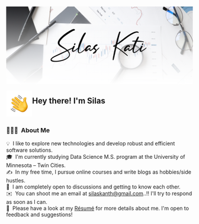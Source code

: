 

![Silas Kati Banner](https://raw.githubusercontent.com/SilasKati/SilasKati/work_branch/assets/Silas_Kati_Banner.png)

<img alt="Hand_Wave" src="https://raw.githubusercontent.com/SilasKati/SilasKati/work_branch/assets/Hand_Wave.gif" width='70' align="left"/><h2>Hey there! I'm Silas</h2>

<br>

### 👨🏻‍💻 &nbsp;About Me

💡 &nbsp;I like to explore new technologies and develop robust and efficient software solutions.\
🎓 &nbsp;I'm currently studying Data Science M.S. program at the University of Minnesota – Twin Cities.\
✍️ &nbsp;In my free time, I pursue online courses and write blogs as hobbies/side hustles.\
💬 &nbsp;I am completely open to discussions and getting to know each other.\
✉️ &nbsp;You can shoot me an email at silaskanth@gmail.com..!! I'll try to respond as soon as I can.\
📄 &nbsp;Please have a look at my [Résumé](http://www.silaskati.com/) for more details about me. I'm open to feedback and suggestions!

<!--
**SilasKati/SilasKati** is a ✨ _special_ ✨ repository because its `README.md` (this file) appears on your GitHub profile.

Here are some ideas to get you started:

- 🔭 I’m currently working on ...
- 🌱 I’m currently learning ...
- 👯 I’m looking to collaborate on ...
- 🤔 I’m looking for help with ...
- 💬 Ask me about ...
- 📫 How to reach me: ...
- 😄 Pronouns: ...
- ⚡ Fun fact: ...
-->
